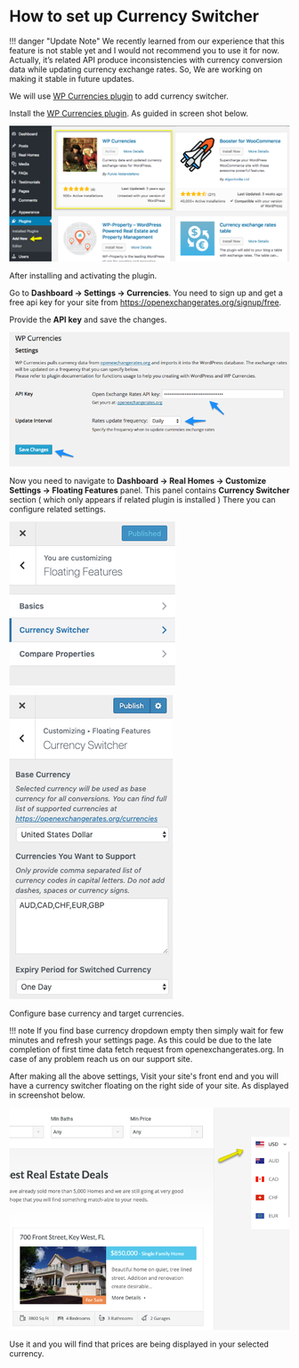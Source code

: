 # How to set up Currency Switcher

!!! danger "Update Note"
    We recently learned from our experience that this feature is not stable yet and I would not recommend you to use it for now.
     Actually, it’s related API produce inconsistencies with currency conversion data while updating currency exchange rates.    So, We are working on making it stable in future updates.

We will use [WP Currencies plugin](https://wordpress.org/plugins/wp-currencies/) to add currency switcher.

Install the [WP Currencies plugin](https://wordpress.org/plugins/wp-currencies/). As guided in screen shot below. 

![Real Homes Documentation](images/other-features/wp-currency-plugin-search.png)

After installing and activating the plugin. 

Go to **Dashboard → Settings → Currencies**. You need to sign up and get a free api key for your site from https://openexchangerates.org/signup/free. 

Provide the **API key** and save the changes. 

![Real Homes Documentation](images/other-features/wp-currencies-settings.png)

Now you need to navigate to **Dashboard → Real Homes → Customize Settings → Floating Features** panel. This panel contains **Currency Switcher** section ( which only appears if related plugin is installed ) There you can configure related settings.

![Real Homes Documentation](images/other-features/floating-features-currency-switcher.png)

![Real Homes Documentation](images/other-features/currency-switcher-settings.png)

Configure base currency and target currencies.

!!! note
    If you find base currency dropdown empty then simply wait for few minutes and refresh your settings page. As this could be due to the late completion of first time data fetch request from openexchangerates.org. In case of any problem reach us on our support site.

After making all the above settings, Visit your site's front end and you will have a currency switcher floating on the right side of your site. As displayed in screenshot below.

![Real Homes Documentation](images/other-features/currency-switcher-frontend.png)

Use it and you will find that prices are being displayed in your selected currency.
